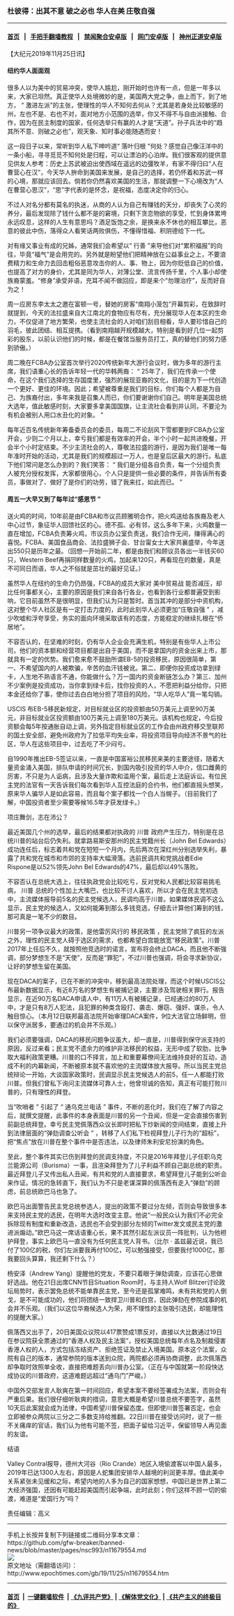 ### 杜彼得：出其不意 破之必也 华人在美 庄敬自强
------------------------

#### [首页](https://github.com/gfw-breaker/banned-news/blob/master/README.md) &nbsp;&nbsp;|&nbsp;&nbsp; [手把手翻墙教程](https://github.com/gfw-breaker/guides/wiki) &nbsp;&nbsp;|&nbsp;&nbsp; [禁闻聚合安卓版](https://github.com/gfw-breaker/bn-android) &nbsp;&nbsp;|&nbsp;&nbsp; [网门安卓版](https://github.com/oGate2/oGate) &nbsp;&nbsp;|&nbsp;&nbsp; [神州正道安卓版](https://github.com/SzzdOgate/update) 



<div><p>
 【大纪元2019年11月25日讯】
</p>
<h4>
 纽约华人面面观
</h4>
<p>
 很多人以为美中的贸易冲突，使华人尴尬，刚开始时也许有一点，但是一年多以来，大家已坦然。真正使华人处境微妙的是，美国两大党之争，由上而下，到了地方，
 <span class="s1">
  “
 </span>
 激进左派”的主张，使理性的华人不知何去何从？尤其是若身处比较敏感的州，左也不是、右也不对，面对地方小范围的选举，你又不得不与自由派接触、合作，因为在民主制度的国家，任何选举只有赢的人才是“天道”。孙子兵法中的“趋其所不意、则破之必也”，观天象、知时事必能随遇而安！
</p>
<p>
 这一段日子以来，常听到华人私下呻吟道“
 <ok href="http://www.epochtimes.com/gb/tag/%E8%90%BD%E5%8F%B6%E5%BD%92%E6%A0%B9.html">
  落叶归根
 </ok>
 ”何处？感觉自己像汪洋中的一条小船，寻寻觅觅不知何处是归程，可以让漂泊的心泊岸。我们很客观的提供意见供友人参考：历史上苏武被迫出使西域在遥远的边彊牧羊，有家不得归曰“人在曹营心在汉”，今天华人拚命到美国来发展，是自己的选择，若仍怀着和苏武一样的心境，那就应该回去。倘若你仍然喜欢美国的生活，那就调整一下心境改为“人在曹营心思汉”，“思”字代表的是怀念，是祝福，态度决定你的归心。
</p>
<p>
 不过人对名分都有莫名的执迷，从商的人认为自己有赚钱的天分，却丧失了心灵的养分，最后发现除了钱什么都不是的窘境，只剩下贪恋物欲的享受，忙到身体累垮永远叹息，这样的人生有意思吗？酒足饭饱之余，是换来永不休也的相互攀比，恶意的彼此中伤，落得众人看笑话两败俱伤，不懂得惜福、积阴德给下一代。
</p>
<p>
 对有缘又事业有成的兄姊，通常我们会希望以“
 <ok href="http://www.epochtimes.com/gb/tag/%E8%A1%8C%E5%96%84.html">
  行善
 </ok>
 ”来导他们对“累积福报”的向往，毕竟“福气”是会用完的。另外就是盼望他们把精神放在公益事业之上，不要浪费精力和生命力去回击粗俗恶意攻击你的人、事、物上，因为你贬低自己的价值，也提高了对方的身价，尤其是同为华人，对薄公堂、流言传扬千里，个人事小却使族裔蒙羞。“修身”承受非语，充耳不闻不做回应，即是来个“勿理治疗”，反而好自为之！
</p>
<p>
 周一应房东李太太之邀在富顿一号，替她的房客“南翔小笼包”开幕剪彩，在致辞时就提到，今天的法拉盛来自大江南北的食物应有尽有，充分展现华人在本区的生命力，不仅促进了地方繁荣，也使主流社会的人对咱们刮目相看，华人要珍惜自己的羽毛，彼此团结、相互提携。（看到南翔越开规模越大，特别是看到好几位一起剪彩的股东，以前认识他们的时候，都是在餐馆当服务员打工，真的替他们的努力感到骄傲。）
</p>
<p>
 周二晚在FCBA办公室首次举行2020传统新年大游行会议时，做为多年的游行主席，我们语重心长的告诉年轻一代的华韩两裔：
 <span class="s1">
  “
 </span>
 25年了，我们在传承一个使命，在这个我们选择的生存国度里，强烈的展现亚裔的文化，目的是为下一代创造一个更好、更佳的环境。因此；希望被尊重是我们的目标，你们每个人都是为自己、为族裔付出，多年来我是召集人而已，你们要谢谢你们自己。明年是美国总统大选年，值此敏感时刻，大家要多拿美国国旗，让主流社会看到并认同，不要沦为有机会被别人用口水丑化的对象。
 <span class="s1">
  ”
 </span>
</p>
<p>
 每年近百名传统新年筹备委员会的委员，每周二不论刮风下雪都要到FCBA办公室开会，少则二个月以上，幸亏我们都是有效率的开会，半个小时一起共进晚餐，开会半个小时定结束。不少主流社会的人，尊敬法拉盛的游行，是因为我们是唯一每年准时开始的活动，尤其是我们的规模超过一万人，也是皇后区最大的游行。私底下他们常问是怎么办到的？我们笑答：
 <span class="s1">
  “
 </span>
 我们是分组各自负责，每一个分组负责人被充分授权发挥，大家都很用心，个人只是提供一些必要的条件，并告诉所有委员，事做对了、做好了是你们的功劳，错了我来扛，如此而已。
 <span class="s1">
  ”
 </span>
</p>
<h4>
 周五一大早又到了每年过“感恩节
 <span class="s1">
  ”
 </span>
</h4>
<p>
 送火鸡的时间，10年前是由FCBA和市议员顾雅明合作，把火鸡送给各族裔及老人中心过节，象征华人回馈社区的心。德不孤、必有邻，这么多年下来，火鸡数量一直在增加，FCBA负责筹火鸡，市议员办公室负责送，我们合作无间，赚得满心的喜悦。FCBA、美国食品商会、法拉盛狮子会、甘台甯女士大家共襄盛举，今年送出550只是历年之最。（回想一开始前二年，都是由我们和顾议员各出一半钱买60只，Western Beef再捐同样数量的火鸡，加起来120只，再看现在的数量，真是不可同日而语，华人之不俗就是茁壮的最好见证。）
</p>
<p>
 虽然华人在纽约的生命力仍昂强，FCBA的成员大家对
 <ok href="http://www.epochtimes.com/gb/tag/%E7%BE%8E%E4%B8%AD%E8%B4%B8%E6%98%93%E6%88%98.html">
  美中贸易战
 </ok>
 能否减压，却比任何事都关心，主要的原因是我们来自各行各业，也看到各行业都普遍受到影响，它目前虽然不是很明显，但我们认为只是暂时。首当其冲的是部分中资机构，这对整个华人社区是有一定打击力度的，此时此刻华人必须更加“庄敬自强
 <span class="s1">
  ”
 </span>
 ，减少吹嘘和浮夸享受，务实的面向环境采取该有的态度，方能稳定的继续扎根在“侨居地”。
</p>
<p>
 不容否认的，在坚难的时刻，仍有华人企业会充满生机，特别是有些华人上市公司，他们的资本额和经营项目都是出自于美国，而不是拿国内的资金出来上市，那就具有一定的优势。我们愈来愈不鼓励所谓EB-5的投资移民，原因很简单，第一、不希望国内的人被欺骗，辛苦的血汗钱被讹。第二、即便你投资成功拿到绿卡，人生地不熟语言不通，你能做什么？万一国内的资金断链怎么办？第三、加州不少案例是投资成功，当你拿到绿卡后，找你投资的人，不愿把利益分给你，只把本金还给你了事，使你过去白白地分担了项目的风险，“华人吃华人”竟一笔勾销。
</p>
<p>
 USCIS 布EB-5移民新规定，对目标就业区的投资额由50万美元上调至90万美元，非目标就业区投资额由100万美元上调至180万美元。该机构也规定，今后投资额会每5年按通胀自动上调，另外指定目标就业区的工作会由州政府移交至联邦的国土安全部，避免州政府为了拉低平均失业率，将投资项目导向经济不景气的社区，华人在这些项目中，过去吃了不少闷亏。
</p>
<p>
 自1990年推出EB-5签证以来，一直是中国富裕公民移民来美的主要途径，随着大量资金涌入美国，排队申请的时间冗长，到国内吸引投资的华人中介，信口雌黄的厉害，不只是为人诟病，且涉及大量诈欺和滥用个案，最后走上法庭诉讼。有位民主党的法官有一天告诉我们每次看到华人互控法庭的合约书，他们都直摇头想笑，原来华人骗华人是如此容易，而且每个案子都找一个白人当幌子。（目前我们了解，中国投资者至少需要等候16.5年才获发绿卡。）
</p>
<p>
 项庄舞剑，志在沛公？
</p>
<p>
 最近美国几个州的选举，最后的结果都对执政的
 <ok href="http://www.epochtimes.com/gb/tag/%E5%B7%9D%E6%99%AE.html">
  川普
 </ok>
 政府产生压力，特别是在总统川普的站台后仍失利。就拿路易斯安那州的民主党籍州长（John Bel Edwards）成功连任后，标志着共和党在短短一个月内，先后两次在深红州分别选举失利，暴露了共和党在城市和市郊的支持率大幅滑落。选前民调共和党挑战者Edie Rispone是以52%领先John Bel Edwards的47%，最后却以49%落败。
</p>
<p>
 不容否认在总统大选上，往往执政党会比较吃亏，反对党和人民都比较容易挑毛病，
 <ok href="http://www.epochtimes.com/gb/tag/%E5%B7%9D%E6%99%AE.html">
  川普
 </ok>
 总统的个性加上大嘴巴，也比较不讨人喜欢，所以才会在民主党初选中，主流媒体报导前5名的民主党候选人，民调均高于川普。如果媒体民调不这么显示，民主党的候选人，又如何能筹到那么多钱竞选，仔细去计算他们筹到的钱，那可真是一笔不少的数目。
</p>
<p>
 川普另一项争议最大的政策，是他雷厉风行的
 <ok href="http://www.epochtimes.com/gb/tag/%E7%A7%BB%E6%B0%91%E6%94%BF%E7%AD%96.html">
  移民政策
 </ok>
 ，民主党除了疯狂的左派之外，理性的民主党人碍于选区的需求，也都希望白宫能放宽“移民政策”。川普2017年上任后不久，就按照他竞选时的诺言，宣布将会终止DACA，而且他不断强调，部分梦想生不是“天使”，反而是“罪犯”，不过川普也强调，将会寻求新协议，让好的梦想生留在美国。
</p>
<p>
 现在DACA的案子，已在不断的冲突中，移到最高法院处理，而这个时候USCIS公布最新数据显示，有近8万名的梦想生有被捕记录，主要涉及驾驶相关罪行。报告显示，在近90万名DACA申请人中，有11万人有被捕记录，已经通过的80万人中，才是只有8万人犯法，且犯罪的种类含殴打、袭击、爆窃、强奸、谋杀，令人触目惊心。（本月12日联邦最高法院开始审理DACA案件，9位大法官立场鲜明，但以保守派居多，要通过的机会并不乐观。）
</p>
<p>
 我们必须要强调，DACA的移民问题争议虽大，却一直是，川普得到保守派支持的原因，反过来看；民主党不遗余力的维护非法移民的权益，无形中成了软肋，比争取大福利政策更糟。川普的口不择言，加上和重要幕僚间无法维持良好的互动，造成不利的内幕新闻，不断被原本就不喜欢他的主流媒体放大报导。所以当民主党总统辩论一开始，大谈国家政策时，民调显示民主党候选人的前5，任一人都能打败川普。但我们曾私下询问主流媒体可靠人士，他曾坦诚的告知，真正有可能打败川普的，只有理性的拜登。
</p>
<p>
 当“吹哨者
 <span class="s1">
  ”
 </span>
 引起了
 <span class="s1">
  “
 </span>
 通乌克兰电话
 <span class="s1">
  ”
 </span>
 事件，不断的恶化时，我们在了解了内容之后，就撰文提醒，此事件的本身表面是川普的另一个丑闻，但是一定会直接伤害到前副总统拜登。幸亏民主党佩落西众议长即时把私下炒新闻的空间结束，直接上升到法律层面的“弹劾调查公听会
 <span class="s1">
  ”
 </span>
 ，转移了人们私下检视拜登儿子行为的“超标”，把“焦点”放在川普在整个事件中是否违法，以及律师朱利安尼扮演的角色。
</p>
<p>
 至此，整个事件其实已伤到拜登的民调支持度，不只是2016年拜登儿子任职乌克兰能源公司（Burisma）一事，且渲染拜登为了儿子利益不顾自己副总统的职责。最近拜登儿子又传出私人丑闻，有共和党的人直接要求，希望拜登儿子能到公听会来作证。情况的急转直下，我们认为不只是老谋深算的佩落西有走入“弹劾”的顾虑，前总统欧巴马也急了。
</p>
<p>
 欧巴马出面警告民主党总统参选人，提出的政策不要过分左倾，否则会导致很多本来支持民主党的选民，在明年大选时改变主意。他说“一般民众认为我们不必完全拆除现有制度和重新改造，选民也不会受到部分左倾的Twitter发文或民主党的激进派煽动。”欧巴马这一席话语重心长，果不其然引起左派议员一阵批判，认为他袒护拜登，事实上欧巴马一直没有为任何民主党人背书。（比尔
 <span class="s1">
  ‧
 </span>
 盖兹最近说，我已付了100亿的税，你们左派要我再付100亿，可以勉强接受，但要我付1000亿，那我要回头算算，我还剩下什么？）
</p>
<p>
 杨安泽（Andrew Yang）提醒他的党友，不要只着眼于弹劾调查，应该花心思做好选战。他在21日出席CNN节目Situation Room时，与主持人Wolf Blitzer讨论政坛局势时，表示罢免总统不能单靠民主党，至今还是孤掌难鸣，未有共和党的人倒戈，是不可能成功的，他们将团结一致捍卫川普和白宫，因此弹劾在参院成事的机会并不乐观。（我们以这位华裔候选人为荣，用不理性的主张吸引选民，却能理性的提醒大家。）
</p>
<p>
 佩落西又出手了，20日美国众议院以417票赞成1票反对，直接以大比数通过19日在参议院获全票通过的“香港人权及民主法案”，授权美国总统每年点名及制裁侵害香港人权的人，方式包括冻结资产、拒绝签证及禁止入境美国。原本这个法案，众院有自己的版本，通常参院的版本送到众院，两院都必须再协商调整，此次佩落西却争取时效照单全收，直接把难题丢向川普办公室。（正在与中国就第一阶段快达成协议的川普政府，这道难题远超过“通乌门”严峻。）
</p>
<p>
 中国外交部发言人耿爽在第一时间回应，希望本案不要经签署成为法案，否则会有严重后果。我们很仔细听耿爽的措词，意思大概是希望川普总统不要签字，虽然10天后此案就会成为法律，中国希望川普保留态度。但即使川普签署否定，也会立即被参众两院以三分之二多数支持给推翻。22日川普在接受访问时，说了一些不关痛痒的官话，我们认为他有可能不签，把面子留给习近平，保留领导人再见面的友谊。
</p>
<p>
 结语
</p>
<p>
 Valley Contral报导，德州大河谷（Rio Crande）地区入境偷渡客以中国人最多，2019年已达1300人左右，原因是人蛇集团安排华人越境的利润更丰厚。值此美中关系紧张未见缓和之际，希望内地的人多为自己的国家想想，中国已是世界上第二大经济强国，还因有可能赶超美国而引起争端，此时此刻；你们这样不顾一切的偷渡，难道是“爱国行为”吗？
</p>
<p>
 责任编辑：高义
</p>
</div>
<hr/>
手机上长按并复制下列链接或二维码分享本文章：<br/>
https://github.com/gfw-breaker/banned-news/blob/master/pages/nsc993/n11679554.md <br/>
<a href='https://github.com/gfw-breaker/banned-news/blob/master/pages/nsc993/n11679554.md'><img src='https://github.com/gfw-breaker/banned-news/blob/master/pages/nsc993/n11679554.md.png'/></a> <br/>
原文地址（需翻墙访问）：http://www.epochtimes.com/gb/19/11/25/n11679554.htm


------------------------
#### [首页](https://github.com/gfw-breaker/banned-news/blob/master/README.md) &nbsp;|&nbsp; [一键翻墙软件](https://github.com/gfw-breaker/nogfw/blob/master/README.md) &nbsp;| [《九评共产党》](https://github.com/gfw-breaker/9ping.md/blob/master/README.md#九评之一评共产党是什么) | [《解体党文化》](https://github.com/gfw-breaker/jtdwh.md/blob/master/README.md) | [《共产主义的终极目的》](https://github.com/gfw-breaker/gczydzjmd.md/blob/master/README.md)


<img src='http://gfw-breaker.win/banned-news/pages/nsc993/n11679554.md' width='0px' height='0px'/>